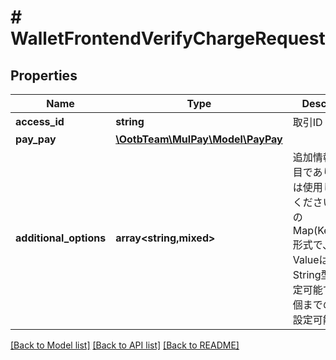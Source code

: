 # # WalletFrontendVerifyChargeRequest

## Properties

Name | Type | Description | Notes
------------ | ------------- | ------------- | -------------
**access_id** | **string** | 取引ID |
**pay_pay** | [**\OotbTeam\MulPay\Model\PayPay**](PayPay.md) |  | [optional]
**additional_options** | **array<string,mixed>** | 追加情報   予備項目であり、通常は使用しないでください。   任意のMap(Key:Value)形式で、KeyとValueはともにString型のみ設定可能です。   20個までの要素を設定可能です。 | [optional]

[[Back to Model list]](../../README.md#models) [[Back to API list]](../../README.md#endpoints) [[Back to README]](../../README.md)
